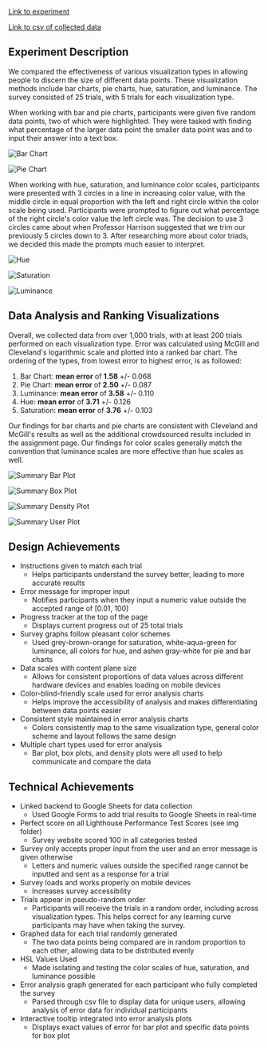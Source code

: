[Link to experiment](https://joshuamalcarne.github.io/a3-Experiment/)

[Link to csv of collected data](https://github.com/fedeit/a3-Experiment/blob/a88e0a1a3fd7594926ae5117a175609611ef2848/Error%20Analysis/a3%20csv%20values.csv)
 
Experiment Description
---
We compared the effectiveness of various visualization types in allowing people to discern the size of different data points. These visualization methods include bar charts, pie charts, hue, saturation, and luminance. The survey consisted of 25 trials, with 5 trials for each visualization type.
 
When working with bar and pie charts, participants were given five random data points, two of which were highlighted. They were tasked with finding what percentage of the larger data point the smaller data point was and to input their answer into a text box.

![Bar Chart](img/a3-bar.PNG)

![Pie Chart](img/a3-pie.PNG)

When working with hue, saturation, and luminance color scales, participants were presented with 3 circles in a line in increasing color value, with the middle circle in equal proportion with the left and right circle within the color scale being used. Participants were prompted to figure out what percentage of the right circle's color value the left circle was. The decision to use 3 circles came about when Professor Harrison suggested that we trim our previously 5 circles down to 3. After researching more about color triads, we decided this made the prompts much easier to interpret.

![Hue](img/a3-hue.PNG)

![Saturation](img/a3-saturation.PNG)

![Luminance](img/a3-luminance.PNG)
 
Data Analysis and Ranking Visualizations
---
Overall, we collected data from over 1,000 trials, with at least 200 trials performed on each visualization type. Error was calculated using McGill and Cleveland's logarithmic scale and plotted into a ranked bar chart. The ordering of the types, from lowest error to highest error, is as followed:
 
1. Bar Chart: **mean error** of **1.58** +/- 0.068
2. Pie Chart: **mean error** of **2.50** +/- 0.087
3. Luminance: **mean error** of **3.58** +/- 0.110
4. Hue: **mean error** of **3.71** +/- 0.126
5. Saturation: **mean error** of **3.76** +/- 0.103
 
Our findings for bar charts and pie charts are consistent with Cleveland and McGill's results as well as the additional crowdsourced results included in the assignment page. Our findings for color scales generally match the convention that luminance scales are more effective than hue scales as well.

![Summary Bar Plot](img/a3-summary-bar.PNG)

![Summary Box Plot](img/a3-summary-box.PNG)

![Summary Density Plot](img/a3-summary-density.PNG)

![Summary User Plot](img/a3-user-bar.PNG)
 
Design Achievements
---
* Instructions given to match each trial
    * Helps participants understand the survey better, leading to more accurate results
* Error message for improper input
    * Notifies participants when they input a numeric value outside the accepted range of [0.01, 100]
* Progress tracker at the top of the page
    * Displays current progress out of 25 total trials
* Survey graphs follow pleasant color schemes
    * Used grey-brown-orange for saturation, white-aqua-green for luminance, all colors for hue, and ashen gray-white for pie and bar charts
* Data scales with content plane size
    * Allows for consistent proportions of data values across different hardware devices and enables loading on mobile devices
* Color-blind-friendly scale used for error analysis charts
    * Helps improve the accessibility of analysis and makes differentiating between data points easier
* Consistent style maintained in error analysis charts
    * Colors consistently map to the same visualization type, general color scheme and layout follows the same design
* Multiple chart types used for error analysis
    * Bar plot, box plots, and density plots were all used to help communicate and compare the data
 
Technical Achievements
---
* Linked backend to Google Sheets for data collection
    * Used Google Forms to add trial results to Google Sheets in real-time
* Perfect score on all Lighthouse Performance Test Scores (see img folder)
    * Survey website scored 100 in all categories tested
* Survey only accepts proper input from the user and an error message is given otherwise
    * Letters and numeric values outside the specified range cannot be inputted and sent as a response for a trial
* Survey loads and works properly on mobile devices
    * Increases survey accessibility
* Trials appear in pseudo-random order
    * Participants will receive the trials in a random order, including across visualization types. This helps correct for any learning curve participants may have when taking the survey.
* Graphed data for each trial randomly generated
    * The two data points being compared are in random proportion to each other, allowing data to be distributed evenly
* HSL Values Used
    * Made isolating and testing the color scales of hue, saturation, and luminance possible
* Error analysis graph generated for each participant who fully completed the survey
    * Parsed through csv file to display data for unique users, allowing analysis of error data for individual participants
* Interactive tooltip integrated into error analysis plots
    * Displays exact values of error for bar plot and specific data points for box plot
